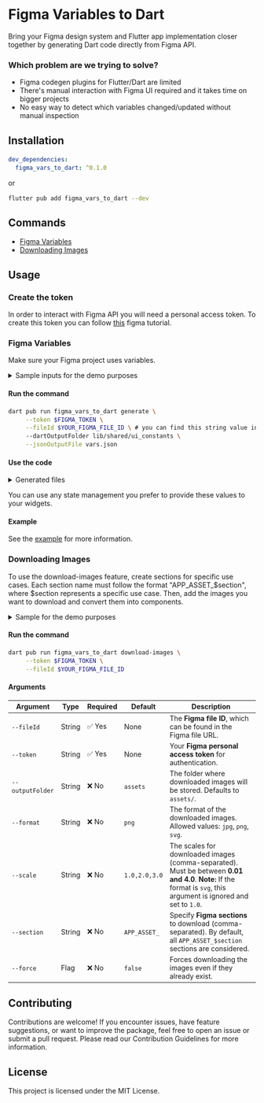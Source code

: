 # Figma Variables to Dart

Bring your Figma design system and Flutter app implementation closer together by generating Dart code directly from Figma API.

### Which problem are we trying to solve?
* Figma codegen plugins for Flutter/Dart are limited
* There's manual interaction with Figma UI required and it takes time on bigger projects
* No easy way to detect which variables changed/updated without manual inspection

## Installation
```yaml
dev_dependencies:
  figma_vars_to_dart: ^0.1.0 
```
or 

```bash
flutter pub add figma_vars_to_dart --dev
```
## Commands
- [Figma Variables](#figma-variables)
- [Downloading Images](#downloading-images)

## Usage

### Create the token

In order to interact with Figma API you will need a personal access token. 
To create this token you can follow [this](https://help.figma.com/hc/en-us/articles/8085703771159-Manage-personal-access-token) figma tutorial.

### Figma Variables
Make sure your Figma project uses variables. 

<details>
  <summary>Sample inputs for the demo purposes</summary>

  ![Input 1](https://raw.githubusercontent.com/appsfactorygmbh/figma-vars-to-dart/main/images/figma_collection_1.png)
  ![Input 2](https://raw.githubusercontent.com/appsfactorygmbh/figma-vars-to-dart/main/images/figma_collection_2.png)
</details>

#### Run the command

```bash
dart pub run figma_vars_to_dart generate \
	 --token $FIGMA_TOKEN \
	 --fileId $YOUR_FIGMA_FILE_ID \ # you can find this string value in your file URL
	 --dartOutputFolder lib/shared/ui_constants \
	 --jsonOutputFile vars.json 
```

#### Use the code

<details>
  <summary>Generated files</summary>

`color_primitives.dart`
```dart
import 'package:flutter/widgets.dart';

class ColorPrimitives {
  final Color white;
  final Color pink;
  final Color green;
  final Color black;
  final Color blue;

  ColorPrimitives({
    required this.white,
    required this.pink,
    required this.green,
    required this.black,
    required this.blue,
  });

  factory ColorPrimitives.value() => ColorPrimitives(
        white: const Color(0xFFF2ECEC),
        pink: const Color(0xFFDD006A),
        green: const Color(0xFF8CC93E),
        black: const Color(0xFF2C2C2C),
        blue: const Color(0xFF3000F2),
      );
}

```
`color_semantics.dart`
```dart
import 'package:flutter/widgets.dart';
import 'ui_constants.dart';

class ColorSemantics {
  final Color background;
  final Color buttonPrimary;

  ColorSemantics({
    required this.background,
    required this.buttonPrimary,
  });

  factory ColorSemantics.light(ColorPrimitives colorPrimitives) =>
      ColorSemantics(
        background: colorPrimitives.white,
        buttonPrimary: colorPrimitives.blue,
      );

  factory ColorSemantics.dark(ColorPrimitives colorPrimitives) =>
      ColorSemantics(
        background: colorPrimitives.black,
        buttonPrimary: colorPrimitives.green,
      );
}
```

`ui_constants.dart`

```dart
export 'color_primitives.dart';
export 'color_semantics.dart';
```
</details>

You can use any state management you prefer to provide these values to your widgets.


#### Example
See the [example](https://github.com/appsfactorygmbh/figma-vars-to-dart/tree/main/example) for more information.

### Downloading Images
To use the download-images feature, create sections for specific use cases. Each section name must follow the format "APP_ASSET_$section", where $section represents a specific use case. Then, add the images you want to download and convert them into components.
<details>
  <summary>Sample for the demo purposes</summary>

  ![Input 3](https://raw.githubusercontent.com/appsfactorygmbh/figma-vars-to-dart/main/images/figma_section.png)
</details>

#### Run the command

```bash
dart pub run figma_vars_to_dart download-images \
	 --token $FIGMA_TOKEN \
	 --fileId $YOUR_FIGMA_FILE_ID 

```
#### Arguments 
| Argument         | Type    | Required | Default       | Description |
|------------------|---------|----------|---------------|-------------|
| `--fileId`       | String  | ✅ Yes   | None          | The **Figma file ID**, which can be found in the Figma file URL. |
| `--token`        | String  | ✅ Yes   | None          | Your **Figma personal access token** for authentication. |
| `--outputFolder` | String  | ❌ No    | `assets`      | The folder where downloaded images will be stored. Defaults to `assets/`. |
| `--format`       | String  | ❌ No    | `png`         | The format of the downloaded images. Allowed values: `jpg`, `png`, `svg`. |
| `--scale`        | String  | ❌ No    | `1.0,2.0,3.0` | The scales for downloaded images (comma-separated). Must be between **0.01 and 4.0**. **Note:** If the format is `svg`, this argument is ignored and set to `1.0`. |
| `--section`      | String  | ❌ No    | `APP_ASSET_`        | Specify **Figma sections** to download (comma-separated). By default, all `APP_ASSET_$section` sections are considered. |
| `--force`        | Flag    | ❌ No    | `false`       | Forces downloading the images even if they already exist. |


## Contributing
Contributions are welcome! If you encounter issues, have feature suggestions, or want to improve the package, feel free to open an issue or submit a pull request. Please read our Contribution Guidelines for more information.

## License
This project is licensed under the MIT License.
